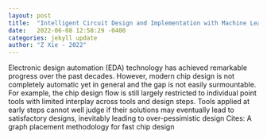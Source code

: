 ```yaml
---
layout: post
title:  "Intelligent Circuit Design and Implementation with Machine Learning"
date:   2022-06-08 12:58:29 -0400
categories: jekyll update
author: "Z Xie - 2022"
---
```

Electronic design automation (EDA) technology has achieved remarkable progress over the past decades. However, modern chip design is not completely automatic yet in general and the gap is not easily surmountable. For example, the chip design flow is still largely restricted to individual point tools with limited interplay across tools and design steps. Tools applied at early steps cannot well judge if their solutions may eventually lead to satisfactory designs, inevitably leading to over-pessimistic design  Cites: A graph placement methodology for fast chip design